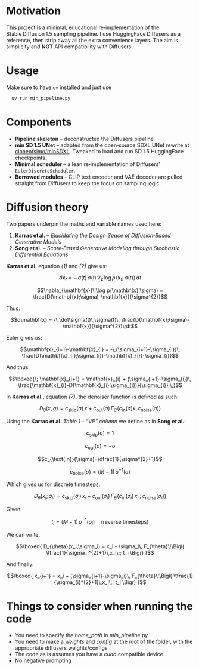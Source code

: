 # Motivation

This project is a minimal, educational re‑implementation of the Stable Diffusion 1.5 sampling pipeline. I use HuggingFace Diffusers as a reference, then strip away all the extra convenience layers. The aim is simplicity and **NOT** API compatibility with Diffusers.

# Usage

Make sure to have [`uv`](https://github.com/astral-sh/uv) installed and just use 
```bash
  uv run min_pipeline.py
```

# Components

* **Pipeline skeleton** – deconstructed the Diffusers pipeline
* **min SD 1.5 UNet** – adapted from the open‑source SDXL UNet rewrite at [cloneofsimo/minSDXL](https://github.com/cloneofsimo/minSDXL). Tweaked to load and run SD 1.5 HuggingFace checkpoints.
* **Minimal scheduler** – a lean re‑implementation of Diffusers’ `EulerDiscreteScheduler`. 
* **Borrowed modules** – CLIP text encoder and VAE decoder are pulled straight from Diffusers to keep the focus on sampling logic.

# Diffusion theory

Two papers underpin the maths and variable names used here:

1. **Karras et al.** – *Elucidating the Design Space of Diffusion‑Based Generative Models*  
2. **Song et al.** – *Score‑Based Generative Modeling through Stochastic Differential Equations*

**Karras et al.** equation *(1)* and *(2)* give us:
```math
d\mathbf{x}_t = -\,\dot\sigma(t)\,\sigma(t)\,
\nabla_{\mathbf{x}}\!\log p\!\bigl(\mathbf{x}_t;\,\sigma(t)\bigr)\,dt
```

```math
\nabla_{\mathbf{x}}\!\log p(\mathbf{x};\sigma)
      = \frac{D(\mathbf{x};\sigma)-\mathbf{x}}{\sigma^{2}}
```

Thus:
```math
d\mathbf{x} = -\,\dot\sigma(t)\,\sigma(t)\,
\frac{D(\mathbf{x};\sigma)-\mathbf{x}}{\sigma^{2}}\;dt
```

Euler gives us:
```math
\mathbf{x}_{i+1}-\mathbf{x}_{i}
   = -\,(\sigma_{i+1}-\sigma_{i})\,
     \frac{D(\mathbf{x}_{i};\sigma_{i})-\mathbf{x}_{i}}{\sigma_{i}}
```

And thus:
```math
\boxed{\;
\mathbf{x}_{i+1}
  = \mathbf{x}_{i}
  + (\sigma_{i+1}-\sigma_{i})\,
    \frac{\mathbf{x}_{i}-D(\mathbf{x}_{i};\sigma_{i})}{\sigma_{i}}
\;}
```

In **Karras et al.**, equation *(7)*, the denoiser function is defined as such:
```math
D_{\theta}(x,\sigma)
   = c_{\text{skip}}(\sigma)\,x
   + c_{\text{out}}(\sigma)\,
     F_{\theta}\!\bigl(c_{\text{in}}(\sigma)x,
                       c_{\text{noise}}(\sigma)\bigr)
```

Using the **Karras et al.** *Table 1 - “VP” column* we define as in **Song et al.**:
```math
c_{\text{skip}}(\sigma)=1
```
```math
c_{\text{out}}(\sigma)=-\sigma
```
```math
c_{\text{in}}(\sigma)=\dfrac{1}{\sigma^{2}+1}
```
```math
c_{\text{noise}}(\sigma)=\bigl(M-1\bigr)\,\sigma^{-1}(\sigma)
```

Which gives us for discrete timesteps:
```math
D_{\theta}(x_i;\sigma_i)
  = c_{\text{skip}}(\sigma_i)\,x_i
  + c_{\text{out}}(\sigma_i)\,
    F_{\theta}\!\bigl(
      c_{\text{in}}(\sigma_i)\,x_i\;;
      c_{\text{noise}}(\sigma_i)
    \bigr)
```

Given:
```math
t_i = (M-1)\,\sigma^{-1}(\sigma_i) \quad\text{(reverse timesteps)}
```

We can write:
```math
\boxed{
D_{\theta}(x_i;\sigma_i)
  = x_i
    - \sigma_i\,
      F_{\theta}\!\Bigl(
        \tfrac{1}{\sigma_i^{2}+1}\,x_i\;;
        t_i
      \Bigr)
}
```

And finally:
```math
\boxed{
x_{i+1}
  = x_i
    + (\sigma_{i+1}-\sigma_i)\,
      F_{\theta}\!\Bigl(
        \tfrac{1}{\sigma_{i}^{2}+1}\,x_i\;;
        t_i
      \Bigr)
}
```

# Things to consider when running the code

* You need to specify the *home_path* in *min_pipeline.py*
* You need to make a *weights* and *config* at the root of the folder, with the appropriate diffusers weights/configs
* The code as is assumes you have a *cuda* compatible device
* No negative prompting